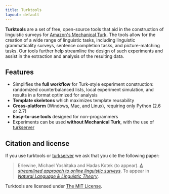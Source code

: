```yaml
---
title: Turktools
layout: default
---
```


**Turktools** are a set of free, open-source tools that aid in the construction of linguistic surveys for [Amazon's Mechanical Turk](http://mturk.com). The tools allow for the creation of a wide range of linguistic tasks, including linguistic grammaticality surveys, sentence completion tasks, and picture-matching tasks. Our tools further help streamline the design of such experiments and assist in the extraction and analysis of the resulting data.

## Features

* Simplifies the **full workflow** for Turk-style experiment construction: randomized counterbalanced lists, local experiment simulation, and results in a format optimized for analysis
* **Template skeletons** which maximizes template reusability
* **Cross-platform** (Windows, Mac, and Linux), requiring only Python (2.6 or 2.7)
* **Easy-to-use tools** designed for non-programmers
* Experiments can be used **without Mechanical Turk**, with the use of [turkserver](http://turktools.net/use/server.html)

## Citation and license

If you use turktools or [turkserver](http://turktools.net/use/server.html) we ask that you cite the following paper:

> Erlewine, Michael Yoshitaka and Hadas Kotek (to appear). [*A streamlined approach to online linguistic surveys*](http://ling.auf.net/lingbuzz/001802/current.pdf). To appear in [*Natural Language & Linguistic Theory*](http://link.springer.com/journal/11049).

Turktools are licensed under [The MIT License](http://www.tldrlegal.com/license/mit-license).
